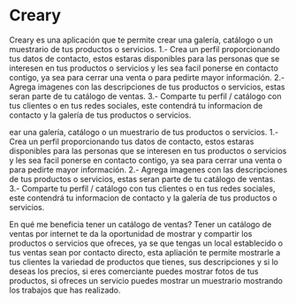 # Creary


Creary es una aplicación que te permite crear una galería, catálogo o un muestrario de tus productos o servicios. 1.- Crea un perfil proporcionando tus datos de contacto, estos estaras disponibles para las personas que se interesen en tus productos o servicios y les sea facil ponerse en contacto contigo, ya sea para cerrar una venta o para pedirte mayor información. 2.- Agrega imagenes con las descripciones de tus productos o servicios, estas seran parte de tu catálogo de ventas. 3.- Comparte tu perfil / catálogo con tus clientes o en tus redes sociales, este contendrá tu informacion de contacto y la galería de tus productos o servicios.


ear una galería, catálogo o un muestrario de tus productos o servicios. 1.- Crea un perfil proporcionando tus datos de contacto, estos estaras disponibles para las personas que se interesen en tus productos o servicios y les sea facil ponerse en contacto contigo, ya sea para cerrar una venta o para pedirte mayor información. 2.- Agrega imagenes con las descripciones de tus productos o servicios, estas seran parte de tu catálogo de ventas. 3.- Comparte tu perfil / catálogo con tus clientes o en tus redes sociales, este contendrá tu informacion de contacto y la galería de tus productos o servicios.

En qué me beneficia tener un catálogo de ventas?
Tener un catálogo de ventas por internet te da la oportunidad de mostrar y compartir los productos o servicios que ofreces, ya se que tengas un local establecido o tus ventas sean por contacto directo, esta apliación te permite mostrarle a tus clientes la variedad de productos que tienes, sus descripciones y si lo deseas los precios, si eres comerciante puedes mostrar fotos de tus productos, si ofreces un servicio puedes mostrar un muestrario mostrando los trabajos que has realizado.

